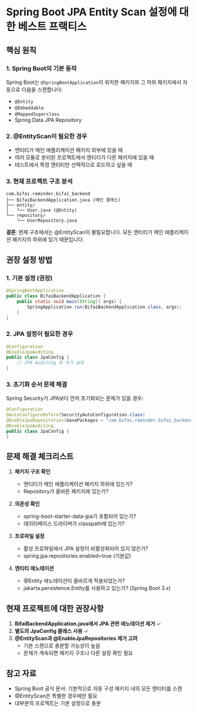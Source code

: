 # Spring Boot JPA Entity Scan 설정에 대한 베스트 프랙티스

## 핵심 원칙

### 1. Spring Boot의 기본 동작
Spring Boot는 `@SpringBootApplication`이 위치한 패키지와 그 하위 패키지에서 자동으로 다음을 스캔합니다:
- `@Entity`
- `@Embeddable`
- `@MappedSuperclass`
- Spring Data JPA Repository

### 2. @EntityScan이 필요한 경우
- 엔티티가 메인 애플리케이션 패키지 외부에 있을 때
- 여러 모듈로 분리된 프로젝트에서 엔티티가 다른 패키지에 있을 때
- 테스트에서 특정 엔티티만 선택적으로 로드하고 싶을 때

### 3. 현재 프로젝트 구조 분석
```
com.bifai.reminder.bifai_backend
├── BifaiBackendApplication.java (메인 클래스)
├── entity/
│   └── User.java (@Entity)
└── repository/
    └── UserRepository.java
```

**결론**: 현재 구조에서는 @EntityScan이 불필요합니다. 모든 엔티티가 메인 애플리케이션 패키지의 하위에 있기 때문입니다.

## 권장 설정 방법

### 1. 기본 설정 (권장)
```java
@SpringBootApplication
public class BifaiBackendApplication {
    public static void main(String[] args) {
        SpringApplication.run(BifaiBackendApplication.class, args);
    }
}
```

### 2. JPA 설정이 필요한 경우
```java
@Configuration
@EnableJpaAuditing
public class JpaConfig {
    // JPA Auditing 등 추가 설정
}
```

### 3. 초기화 순서 문제 해결
Spring Security가 JPA보다 먼저 초기화되는 문제가 있을 경우:

```java
@Configuration
@AutoConfigureBefore(SecurityAutoConfiguration.class)
@EnableJpaRepositories(basePackages = "com.bifai.reminder.bifai_backend.repository")
@EnableJpaAuditing
public class JpaConfig {
}
```

## 문제 해결 체크리스트

1. **패키지 구조 확인**
   - 엔티티가 메인 애플리케이션 패키지 하위에 있는가?
   - Repository가 올바른 패키지에 있는가?

2. **의존성 확인**
   - spring-boot-starter-data-jpa가 포함되어 있는가?
   - 데이터베이스 드라이버가 classpath에 있는가?

3. **프로파일 설정**
   - 활성 프로파일에서 JPA 설정이 비활성화되어 있지 않은가?
   - spring.jpa.repositories.enabled=true (기본값)

4. **엔티티 애노테이션**
   - @Entity 애노테이션이 올바르게 적용되었는가?
   - jakarta.persistence.Entity를 사용하고 있는가? (Spring Boot 3.x)

## 현재 프로젝트에 대한 권장사항

1. **BifaiBackendApplication.java에서 JPA 관련 애노테이션 제거** ✓
2. **별도의 JpaConfig 클래스 사용** ✓
3. **@EntityScan과 @EnableJpaRepositories 제거 고려**
   - 기본 스캔으로 충분할 가능성이 높음
   - 문제가 계속되면 패키지 구조나 다른 설정 확인 필요

## 참고 자료
- Spring Boot 공식 문서: 기본적으로 자동 구성 패키지 내의 모든 엔티티를 스캔
- @EntityScan은 특별한 경우에만 필요
- 대부분의 프로젝트는 기본 설정으로 충분